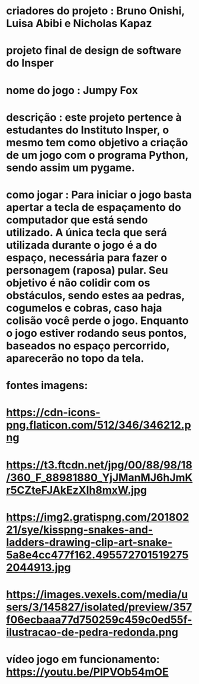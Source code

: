 # criadores do projeto : Bruno Onishi, Luisa Abibi e Nicholas Kapaz 
# projeto final de design de software do Insper 
# nome do jogo : Jumpy Fox
# descrição : este projeto pertence à estudantes do Instituto Insper, o mesmo tem como objetivo a criação de um jogo com o programa Python, sendo assim um pygame. 
# como jogar : Para iniciar o jogo basta apertar a tecla de espaçamento do computador que está sendo utilizado. A única tecla que será utilizada durante o jogo é a do espaço, necessária para fazer o personagem (raposa) pular. Seu objetivo é não colidir com os obstáculos, sendo estes aa pedras, cogumelos e cobras, caso haja colisão você perde o jogo. Enquanto o jogo estiver rodando seus pontos, baseados no espaço percorrido, aparecerão no topo da tela. 
# fontes imagens: 
# https://cdn-icons-png.flaticon.com/512/346/346212.png
# https://t3.ftcdn.net/jpg/00/88/98/18/360_F_88981880_YjJManMJ6hJmKr5CZteFJAkEzXIh8mxW.jpg
# https://img2.gratispng.com/20180221/sye/kisspng-snakes-and-ladders-drawing-clip-art-snake-5a8e4cc477f162.4955727015192752044913.jpg
# https://images.vexels.com/media/users/3/145827/isolated/preview/357f06ecbaaa77d750259c459c0ed55f-ilustracao-de-pedra-redonda.png

# vídeo jogo em funcionamento: https://youtu.be/PlPVOb54mOE